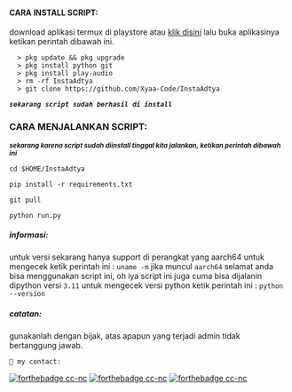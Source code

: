 <h4 align="left">CARA INSTALL SCRIPT:</h4>

download aplikasi termux di playstore atau <a href="https://f-droid.org/en/packages/com.termux/">klik disini</a> lalu buka aplikasinya ketikan perintah dibawah ini.


      > pkg update && pkg upgrade
      > pkg install python git
      > pkg install play-audio
      > rm -rf InstaAdtya
      > git clone https://github.com/Xyaa-Code/InstaAdtya

***```sekarang script sudah berhasil di install```***

<h3 align="left">CARA MENJALANKAN SCRIPT:</h3>

<sub>***sekarang karena script sudah diinstall tinggal kita jalankan, ketikan perintah dibawah ini***</sub>

```cd $HOME/InstaAdtya```      

```pip install -r requirements.txt```

```git pull```

```python run.py```


<h5 align="left">informasi:</h5>

untuk versi sekarang hanya support di perangkat yang aarch64 untuk mengecek ketik perintah ini : ```uname -m``` jika muncul ```aarch64``` selamat anda bisa menggunakan script ini, oh iya script ini juga cuma bisa dijalanin dipython versi ```3.11``` untuk mengecek versi python ketik perintah ini : ```python --version```

<h5 align="left">catatan:</h5>

gunakanlah dengan bijak, atas apapun yang terjadi admin tidak bertanggung jawab.

```👥 my contact:```

[![forthebadge cc-nc](https://img.shields.io/badge/WhatsApp-25D366?style=for-the-badge&logo=whatsapp&logoColor=white)](https://wa.me/+16143244921)
[![forthebadge cc-nc](https://img.shields.io/badge/Facebook-1877F2?style=for-the-badge&logo=facebook&logoColor=white)](https://www.facebook.com/Aditya.putraXD991)
[![forthebadge cc-nc](https://img.shields.io/badge/Instagram-%23E4405F.svg?style=for-the-badge&logo=Instagram&logoColor=white)](https://www.instagram.com/Xyaa_Codename)
